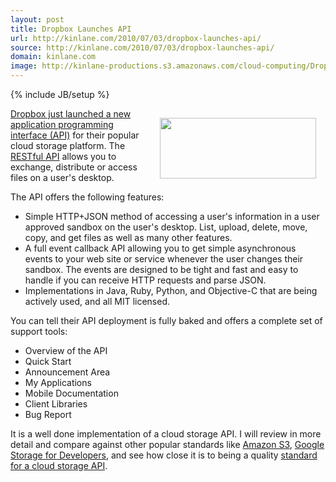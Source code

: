 ```yaml
---
layout: post
title: Dropbox Launches API
url: http://kinlane.com/2010/07/03/dropbox-launches-api/
source: http://kinlane.com/2010/07/03/dropbox-launches-api/
domain: kinlane.com
image: http://kinlane-productions.s3.amazonaws.com/cloud-computing/DropBox-Developers.PNG
---
```

{% include JB/setup %}<p><a href="http://kinlane-productions.s3.amazonaws.com/cloud-computing/DropBox-Developers.PNG" target="_blank"><img class="alignnone" style="padding: 15px;" title="Dropbox" src="http://kinlane-productions.s3.amazonaws.com/cloud-computing/DropBox-Developers.PNG" alt="" width="250" height="97" align="right" />Dropbox just launched a new application programming interface (API)</a> for their popular cloud storage platform. The <a href="http://en.wikipedia.org/wiki/Representational_State_Transfer" target="_blank">RESTful API</a> allows you to exchange, distribute or access files on a user's desktop.<p></p>
The API offers the following features:
<ul class="mainlist">
	<li>Simple HTTP+JSON method of accessing a user's information in a user approved sandbox on the user's desktop. List, upload, delete, move, copy, and get files as well as many other features.</li>
	<li> A full event callback API allowing you to get simple asynchronous events to your web site or service whenever the user changes their sandbox. The events are designed to be tight and fast and easy to handle if you can receive HTTP requests and parse JSON.</li>
	<li>Implementations in Java, Ruby, Python, and Objective-C that are being actively used, and all MIT licensed.</li>
</ul>
You can tell their API deployment is fully baked and offers a complete set of support tools:
<ul class="mainlist">
	<li>Overview of the API</li>
	<li>Quick Start</li>
	<li>Announcement Area</li>
	<li>My Applications</li>
	<li>Mobile Documentation</li>
	<li>Client Libraries</li>
	<li>Bug Report</li>
</ul>
It is a well done implementation of a cloud storage API. I will review in more detail and compare against other popular standards like <a href="http://www.kinlane.com/category/amazon/amazon-s3/">Amazon S3</a>, <a href="http://www.kinlane.com/category/google/google-storage-for-developers/">Google Storage for Developers</a>, and see how close it is to being a quality <a href="http://www.kinlane.com/2010/06/cloud-storage-api-standard/">standard for a cloud storage API</a>.</p>
